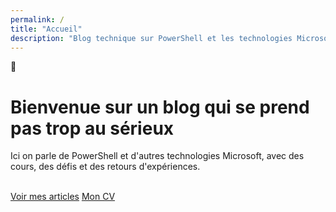 ```yaml
---
permalink: /
title: "Accueil"
description: "Blog technique sur PowerShell et les technologies Microsoft pour l'administration système"
---
```


<div class="div_container">
    <div class="div_hero">
        <div class="div_hero_image">
            <span>🫥</span>
        </div>
        <div class="div_hero_text">
            <h1 id="bienvenue">Bienvenue sur un blog qui se prend pas trop au sérieux</h1>
            <p>Ici on parle de PowerShell et d'autres technologies Microsoft, avec des cours, des défis et des retours d'expériences.</p>
            <br>
            <a class="a_hero_button_1" href="/blog">Voir mes articles</a>
            <a class="a_hero_button_2" href="/cv">Mon CV</a>
        </div>
    </div>
</div>

